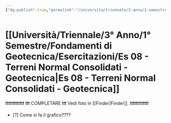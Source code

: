 ```yaml
---
{"dg-publish":true,"permalink":"/universita/triennale/3-anno/1-semestre/fondamenti-di-geotecnica/esercitazioni/es-08-terreni-normal-consolidati-geotecnica/"}
---
```





# [[Università/Triennale/3° Anno/1° Semestre/Fondamenti di Geotecnica/Esercitazioni/Es 08 - Terreni Normal Consolidati - Geotecnica\|Es 08 - Terreni Normal Consolidati - Geotecnica]]



❗❗❗❗❗❗❗❗❗❗❗❗❗
❗❗❗ COMPLETARE ❗❗❗ Vedi foto in [[Finder\|Finder]].
❗❗❗❗❗❗❗❗❗❗❗❗❗



- [?] Come si fa il grafico????
